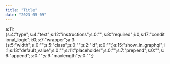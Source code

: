 ```yaml
---
title: "Title"
date: "2023-05-09"
---
```


a:11:{s:4:"type";s:4:"text";s:12:"instructions";s:0:"";s:8:"required";i:0;s:17:"conditional\_logic";i:0;s:7:"wrapper";a:3:{s:5:"width";s:0:"";s:5:"class";s:0:"";s:2:"id";s:0:"";}s:15:"show\_in\_graphql";i:1;s:13:"default\_value";s:0:"";s:11:"placeholder";s:0:"";s:7:"prepend";s:0:"";s:6:"append";s:0:"";s:9:"maxlength";s:0:"";}
